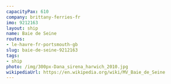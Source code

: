 ```yaml
---
capacityPax: 610
company: brittany-ferries-fr
imo: 9212163
layout: ship
name: Baie de Seine
routes:
- le-havre-fr-portsmouth-gb
slug: baie-de-seine-9212163
tags:
- ship
photo: /img/300px-Dana_sirena_harwich_2010.jpg
wikipediaUrl: https://en.wikipedia.org/wiki/MV_Baie_de_Seine
---
```

